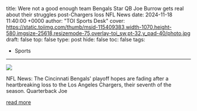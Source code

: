 title: Were not a good enough team Bengals Star QB Joe Burrow gets real about their struggles post-Chargers loss NFL News
date: 2024-11-18 11:40:00 +0000
author: "TOI Sports Desk"
cover: https://static.toiimg.com/thumb/msid-115409383,width-1070,height-580,imgsize-25618,resizemode-75,overlay-toi_sw,pt-32,y_pad-40/photo.jpg
draft: false
top: false
type: post
hide: false
toc: false
tags:
  - Sports
---

![](https://static.toiimg.com/thumb/msid-115409383,width-1070,height-580,imgsize-25618,resizemode-75,overlay-toi_sw,pt-32,y_pad-40/photo.jpg)

NFL News: The Cincinnati Bengals' playoff hopes are fading after a heartbreaking loss to the Los Angeles Chargers, their seventh of the season. Quarterback Joe

[read more](https://timesofindia.indiatimes.com/sports/nfl/news/were-not-a-good-enough-team-bengals-star-qb-joe-burrow-gets-real-about-their-struggles-post-chargers-loss/articleshow/115409050.cms)
